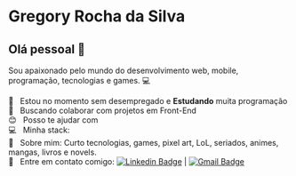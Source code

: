 
# Gregory Rocha da Silva

## Olá pessoal 👋
Sou apaixonado pelo mundo do desenvolvimento web, mobile, programação, tecnologias e games. :computer:

 :rocket:  &nbsp; Estou no momento sem desempregado e **Estudando** muita programação
 <br/> :purple_heart: &nbsp; Buscando colaborar com projetos em Front-End
 <br/> :blush: &nbsp; Posso te ajudar com 
 <br/> :computer: &nbsp; Minha stack: 
 <br/> 💬  &nbsp; Sobre mim: Curto tecnologias, games, pixel art, LoL, seriados, animes, mangas, livros e novels.
 <br/> :email: &nbsp; Entre em contato comigo: [![Linkedin Badge](https://img.shields.io/badge/-Gregory-Rocha-blue?style=flat-square&logo=Linkedin&logoColor=white&link=https://www.linkedin.com/in/gregory-rocha/)](https://www.linkedin.com/in/gregory-rocha/) 
| 
[![Gmail Badge](https://img.shields.io/badge/-justgregoryrocha@gmail.com-c14438?style=flat-square&logo=Gmail&logoColor=white&link=mailto:justgregoryrocha@gmail.com)](mailto:justgregoryrocha@gmail.com)


